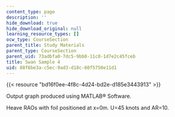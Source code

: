 ```yaml
---
content_type: page
description: ''
hide_download: true
hide_download_original: null
learning_resource_types: []
ocw_type: CourseSection
parent_title: Study Materials
parent_type: CourseSection
parent_uid: 73adbfa0-7dc5-9bb0-11c0-1d7e2c45fceb
title: Swan Sample 4
uid: 88f6be3a-c5ec-9ad3-d18c-60f5750e11d1
---
```


{{< resource "bd16f0ee-4f8c-4d24-bd2e-d185e3443913" >}}

Output graph produced using MATLAB® Software.

Heave RAOs with foil positioned at x=0m. U=45 knots and AR=10.